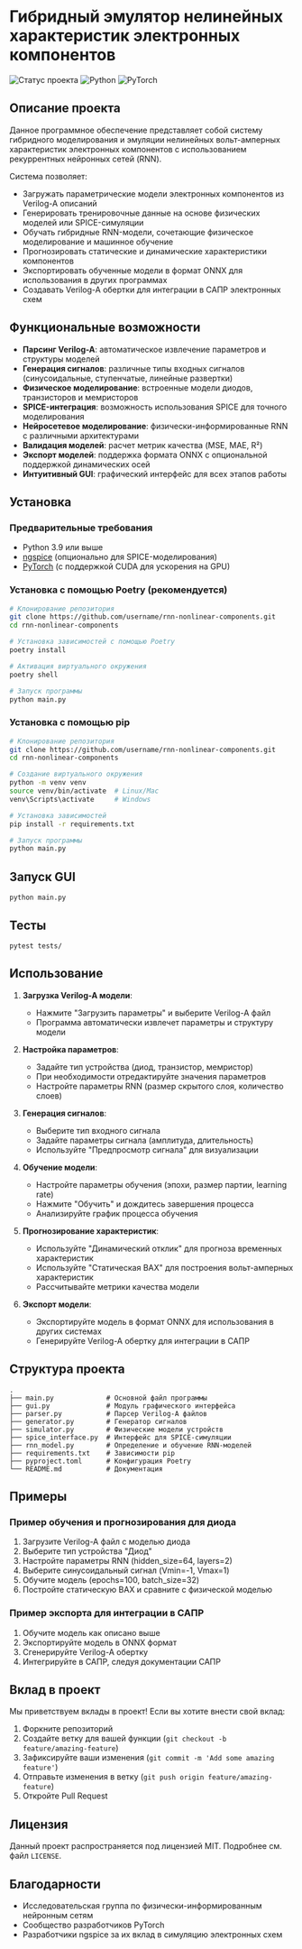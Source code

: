 # Гибридный эмулятор нелинейных характеристик электронных компонентов

![Статус проекта](https://img.shields.io/badge/Статус-В_разработке-yellow)
![Python](https://img.shields.io/badge/Python-3.9%2B-blue)
![PyTorch](https://img.shields.io/badge/PyTorch-2.0%2B-red)

## Описание проекта

Данное программное обеспечение представляет собой систему гибридного моделирования и эмуляции нелинейных вольт-амперных характеристик электронных компонентов с использованием рекуррентных нейронных сетей (RNN). 

Система позволяет:
- Загружать параметрические модели электронных компонентов из Verilog-A описаний
- Генерировать тренировочные данные на основе физических моделей или SPICE-симуляции
- Обучать гибридные RNN-модели, сочетающие физическое моделирование и машинное обучение
- Прогнозировать статические и динамические характеристики компонентов
- Экспортировать обученные модели в формат ONNX для использования в других программах
- Создавать Verilog-A обертки для интеграции в САПР электронных схем

## Функциональные возможности

- **Парсинг Verilog-A**: автоматическое извлечение параметров и структуры моделей
- **Генерация сигналов**: различные типы входных сигналов (синусоидальные, ступенчатые, линейные развертки)
- **Физическое моделирование**: встроенные модели диодов, транзисторов и мемристоров
- **SPICE-интеграция**: возможность использования SPICE для точного моделирования
- **Нейросетевое моделирование**: физически-информированные RNN с различными архитектурами
- **Валидация моделей**: расчет метрик качества (MSE, MAE, R²)
- **Экспорт моделей**: поддержка формата ONNX с опциональной поддержкой динамических осей
- **Интуитивный GUI**: графический интерфейс для всех этапов работы

## Установка

### Предварительные требования

- Python 3.9 или выше
- [ngspice](http://ngspice.sourceforge.net/) (опционально для SPICE-моделирования)
- [PyTorch](https://pytorch.org/) (с поддержкой CUDA для ускорения на GPU)

### Установка с помощью Poetry (рекомендуется)

```bash
# Клонирование репозитория
git clone https://github.com/username/rnn-nonlinear-components.git
cd rnn-nonlinear-components

# Установка зависимостей с помощью Poetry
poetry install

# Активация виртуального окружения
poetry shell

# Запуск программы
python main.py
```

### Установка с помощью pip

```bash
# Клонирование репозитория
git clone https://github.com/username/rnn-nonlinear-components.git
cd rnn-nonlinear-components

# Создание виртуального окружения
python -m venv venv
source venv/bin/activate  # Linux/Mac
venv\Scripts\activate     # Windows

# Установка зависимостей
pip install -r requirements.txt

# Запуск программы
python main.py
```

## Запуск GUI

```
python main.py
```

## Тесты

```
pytest tests/
```

## Использование

1. **Загрузка Verilog-A модели**:
   - Нажмите "Загрузить параметры" и выберите Verilog-A файл
   - Программа автоматически извлечет параметры и структуру модели

2. **Настройка параметров**:
   - Задайте тип устройства (диод, транзистор, мемристор)
   - При необходимости отредактируйте значения параметров
   - Настройте параметры RNN (размер скрытого слоя, количество слоев)

3. **Генерация сигналов**:
   - Выберите тип входного сигнала
   - Задайте параметры сигнала (амплитуда, длительность)
   - Используйте "Предпросмотр сигнала" для визуализации

4. **Обучение модели**:
   - Настройте параметры обучения (эпохи, размер партии, learning rate)
   - Нажмите "Обучить" и дождитесь завершения процесса
   - Анализируйте график процесса обучения

5. **Прогнозирование характеристик**:
   - Используйте "Динамический отклик" для прогноза временных характеристик
   - Используйте "Статическая ВАХ" для построения вольт-амперных характеристик
   - Рассчитывайте метрики качества модели

6. **Экспорт модели**:
   - Экспортируйте модель в формат ONNX для использования в других системах
   - Генерируйте Verilog-A обертку для интеграции в САПР

## Структура проекта

```
.
├── main.py             # Основной файл программы
├── gui.py              # Модуль графического интерфейса
├── parser.py           # Парсер Verilog-A файлов
├── generator.py        # Генератор сигналов
├── simulator.py        # Физические модели устройств
├── spice_interface.py  # Интерфейс для SPICE-симуляции
├── rnn_model.py        # Определение и обучение RNN-моделей
├── requirements.txt    # Зависимости pip
├── pyproject.toml      # Конфигурация Poetry
└── README.md           # Документация
```

## Примеры

### Пример обучения и прогнозирования для диода

1. Загрузите Verilog-A файл с моделью диода
2. Выберите тип устройства "Диод"
3. Настройте параметры RNN (hidden_size=64, layers=2)
4. Выберите синусоидальный сигнал (Vmin=-1, Vmax=1)
5. Обучите модель (epochs=100, batch_size=32)
6. Постройте статическую ВАХ и сравните с физической моделью

### Пример экспорта для интеграции в САПР

1. Обучите модель как описано выше
2. Экспортируйте модель в ONNX формат
3. Сгенерируйте Verilog-A обертку
4. Интегрируйте в САПР, следуя документации САПР

## Вклад в проект

Мы приветствуем вклады в проект! Если вы хотите внести свой вклад:

1. Форкните репозиторий
2. Создайте ветку для вашей функции (`git checkout -b feature/amazing-feature`)
3. Зафиксируйте ваши изменения (`git commit -m 'Add some amazing feature'`)
4. Отправьте изменения в ветку (`git push origin feature/amazing-feature`)
5. Откройте Pull Request

## Лицензия

Данный проект распространяется под лицензией MIT. Подробнее см. файл `LICENSE`.

## Благодарности

- Исследовательская группа по физически-информированным нейронным сетям
- Сообщество разработчиков PyTorch
- Разработчики ngspice за их вклад в симуляцию электронных схем 